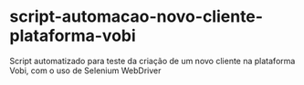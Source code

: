# script-automacao-novo-cliente-plataforma-vobi
 Script automatizado para teste da criação de um novo cliente na plataforma Vobi, com o uso de Selenium WebDriver
